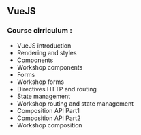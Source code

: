 ## VueJS

### Course cirriculum :

- VueJS introduction
- Rendering and styles
- Components
- Workshop components
- Forms
- Workshop forms
- Directives HTTP and routing
- State management
- Workshop routing and state management
- Composition API Part1
- Composition API Part2
- Workshop composition
